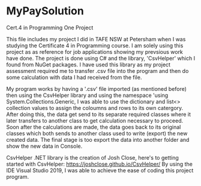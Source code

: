 # MyPaySolution
Cert.4 in Programming One Project

This file includes my project I did in TAFE NSW at Petersham when I was studying the Certificate 4 in Programming course. I am solely using this project as as reference for job applications showing my prevsious work have done. 
The project is done using C# and the library, 'CsvHelper' which I found from NuGet packages. I have used this library as my project assessment required me to transfer .csv file into the program and then do some calculation with data I had received from the file. 


My program works by having a '.csv' file imported (as mentioned before) then using the CsvHelper library and using the namespace 'using System.Collections.Generic, I was able to use the dictionary and list<> collection values to assign the coloumns and rows to its own catergory. After doing this, the data get send to its separate required classes where it later transfers to another class to get calculation necessary to proceed. Soon after the calculations are made, the data goes back to its original classes which both sends to another class used to write (export) the new created data. The final stage is too export the data into another folder and show the new data in Console. 


CsvHelper .NET library is the creation of Josh Close, here's to getting started with CsvHelper: https://joshclose.github.io/CsvHelper/ 
By using the IDE Visual Studio 2019, I was able to achieve the ease of coding this project program.
